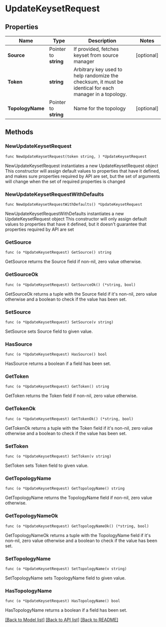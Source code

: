# UpdateKeysetRequest

## Properties

Name | Type | Description | Notes
------------ | ------------- | ------------- | -------------
**Source** | Pointer to **string** | If provided, fetches keyset from source manager | [optional] 
**Token** | **string** | Arbitrary key used to help randomize the checksum, it must be identical for each manager in a topology. | 
**TopologyName** | Pointer to **string** | Name for the topology | [optional] 

## Methods

### NewUpdateKeysetRequest

`func NewUpdateKeysetRequest(token string, ) *UpdateKeysetRequest`

NewUpdateKeysetRequest instantiates a new UpdateKeysetRequest object
This constructor will assign default values to properties that have it defined,
and makes sure properties required by API are set, but the set of arguments
will change when the set of required properties is changed

### NewUpdateKeysetRequestWithDefaults

`func NewUpdateKeysetRequestWithDefaults() *UpdateKeysetRequest`

NewUpdateKeysetRequestWithDefaults instantiates a new UpdateKeysetRequest object
This constructor will only assign default values to properties that have it defined,
but it doesn't guarantee that properties required by API are set

### GetSource

`func (o *UpdateKeysetRequest) GetSource() string`

GetSource returns the Source field if non-nil, zero value otherwise.

### GetSourceOk

`func (o *UpdateKeysetRequest) GetSourceOk() (*string, bool)`

GetSourceOk returns a tuple with the Source field if it's non-nil, zero value otherwise
and a boolean to check if the value has been set.

### SetSource

`func (o *UpdateKeysetRequest) SetSource(v string)`

SetSource sets Source field to given value.

### HasSource

`func (o *UpdateKeysetRequest) HasSource() bool`

HasSource returns a boolean if a field has been set.

### GetToken

`func (o *UpdateKeysetRequest) GetToken() string`

GetToken returns the Token field if non-nil, zero value otherwise.

### GetTokenOk

`func (o *UpdateKeysetRequest) GetTokenOk() (*string, bool)`

GetTokenOk returns a tuple with the Token field if it's non-nil, zero value otherwise
and a boolean to check if the value has been set.

### SetToken

`func (o *UpdateKeysetRequest) SetToken(v string)`

SetToken sets Token field to given value.


### GetTopologyName

`func (o *UpdateKeysetRequest) GetTopologyName() string`

GetTopologyName returns the TopologyName field if non-nil, zero value otherwise.

### GetTopologyNameOk

`func (o *UpdateKeysetRequest) GetTopologyNameOk() (*string, bool)`

GetTopologyNameOk returns a tuple with the TopologyName field if it's non-nil, zero value otherwise
and a boolean to check if the value has been set.

### SetTopologyName

`func (o *UpdateKeysetRequest) SetTopologyName(v string)`

SetTopologyName sets TopologyName field to given value.

### HasTopologyName

`func (o *UpdateKeysetRequest) HasTopologyName() bool`

HasTopologyName returns a boolean if a field has been set.


[[Back to Model list]](../README.md#documentation-for-models) [[Back to API list]](../README.md#documentation-for-api-endpoints) [[Back to README]](../README.md)


